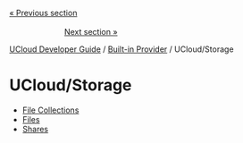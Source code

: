 [« Previous section](/docs/developer-guide/core/communication/mail.md)
&nbsp;&nbsp;&nbsp;&nbsp;&nbsp;&nbsp;&nbsp;&nbsp;&nbsp;&nbsp;&nbsp;&nbsp;&nbsp;&nbsp;&nbsp;&nbsp;&nbsp;&nbsp;&nbsp;&nbsp;&nbsp;&nbsp;&nbsp;&nbsp;&nbsp;&nbsp;&nbsp;&nbsp;&nbsp;&nbsp;&nbsp;&nbsp;&nbsp;&nbsp;&nbsp;&nbsp;&nbsp;&nbsp;&nbsp;&nbsp;&nbsp;&nbsp;&nbsp;&nbsp;&nbsp;&nbsp;&nbsp;&nbsp;&nbsp;&nbsp;&nbsp;&nbsp;&nbsp;&nbsp;&nbsp;&nbsp;&nbsp;&nbsp;&nbsp;&nbsp;&nbsp;&nbsp;&nbsp;&nbsp;&nbsp;&nbsp;&nbsp;&nbsp;&nbsp;&nbsp;&nbsp;&nbsp;&nbsp;&nbsp;&nbsp;&nbsp;&nbsp;&nbsp;&nbsp;&nbsp;&nbsp;&nbsp;&nbsp;&nbsp;&nbsp;&nbsp;&nbsp;&nbsp;&nbsp;&nbsp;&nbsp;&nbsp;&nbsp;&nbsp;&nbsp;&nbsp;&nbsp;&nbsp;&nbsp;&nbsp;&nbsp;&nbsp;&nbsp;&nbsp;&nbsp;&nbsp;&nbsp;&nbsp;&nbsp;&nbsp;&nbsp;&nbsp;&nbsp;&nbsp;&nbsp;&nbsp;&nbsp;&nbsp;&nbsp;&nbsp;&nbsp;&nbsp;&nbsp;&nbsp;&nbsp;&nbsp;&nbsp;&nbsp;&nbsp;&nbsp;&nbsp;&nbsp;&nbsp;&nbsp;&nbsp;&nbsp;&nbsp;&nbsp;&nbsp;&nbsp;&nbsp;&nbsp;&nbsp;&nbsp;&nbsp;&nbsp;&nbsp;&nbsp;&nbsp;&nbsp;&nbsp;&nbsp;&nbsp;[Next section »](/docs/developer-guide/built-in-provider/storage/file-collections.md)



[UCloud Developer Guide](/docs/developer-guide/README.md) / [Built-in Provider](/docs/developer-guide/built-in-provider/README.md) / UCloud/Storage
# UCloud/Storage

 - [File Collections](/docs/developer-guide/built-in-provider/storage/file-collections.md)
 - [Files](/docs/developer-guide/built-in-provider/storage/files.md)
 - [Shares](/docs/developer-guide/built-in-provider/storage/shares.md)

